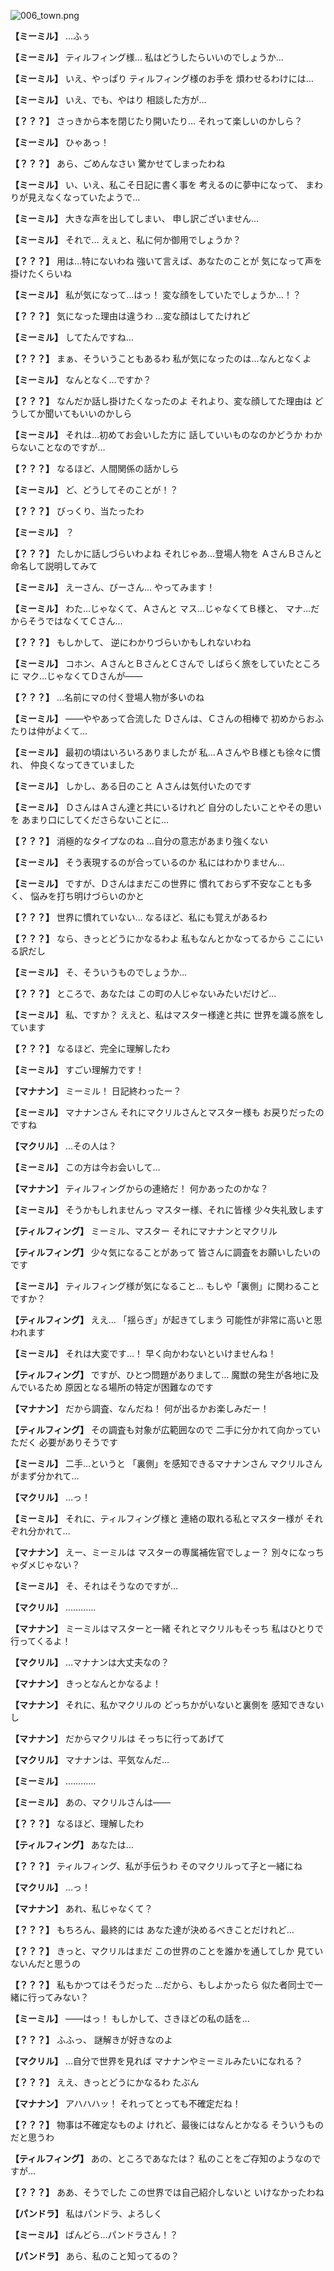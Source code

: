 
![006_town.png](../images/backgrounds/006_town.png)

**【ミーミル】**
…ふぅ

**【ミーミル】**
ティルフィング様…
私はどうしたらいいのでしょうか…

**【ミーミル】**
いえ、やっぱり
ティルフィング様のお手を
煩わせるわけには…

**【ミーミル】**
いえ、でも、やはり
相談した方が…

**【？？？】**
さっきから本を閉じたり開いたり…
それって楽しいのかしら？

**【ミーミル】**
ひゃあっ！

**【？？？】**
あら、ごめんなさい
驚かせてしまったわね

**【ミーミル】**
い、いえ、私こそ日記に書く事を
考えるのに夢中になって、
まわりが見えなくなっていたようで…

**【ミーミル】**
大きな声を出してしまい、
申し訳ございません…

**【ミーミル】**
それで…
えぇと、私に何か御用でしょうか？

**【？？？】**
用は…特にないわね
強いて言えば、あなたのことが
気になって声を掛けたくらいね

**【ミーミル】**
私が気になって…はっ！
変な顔をしていたでしょうか…！？

**【？？？】**
気になった理由は違うわ
…変な顔はしてたけれど

**【ミーミル】**
してたんですね…

**【？？？】**
まぁ、そういうこともあるわ
私が気になったのは…なんとなくよ

**【ミーミル】**
なんとなく…ですか？

**【？？？】**
なんだか話し掛けたくなったのよ
それより、変な顔してた理由は
どうしてか聞いてもいいのかしら

**【ミーミル】**
それは…初めてお会いした方に
話していいものなのかどうか
わからないことなのですが…

**【？？？】**
なるほど、人間関係の話かしら

**【ミーミル】**
ど、どうしてそのことが！？

**【？？？】**
びっくり、当たったわ

**【ミーミル】**
？

**【？？？】**
たしかに話しづらいわよね
それじゃあ…登場人物を
ＡさんＢさんと命名して説明してみて

**【ミーミル】**
えーさん、びーさん…
やってみます！

**【ミーミル】**
わた…じゃなくて、Ａさんと
マス…じゃなくてＢ様と、
マナ…だからそうではなくてＣさん…

**【？？？】**
もしかして、
逆にわかりづらいかもしれないわね

**【ミーミル】**
コホン、ＡさんとＢさんとＣさんで
しばらく旅をしていたところに
マク…じゃなくてＤさんが――

**【？？？】**
…名前にマの付く登場人物が多いのね

**【ミーミル】**
――ややあって合流した
Ｄさんは、Ｃさんの相棒で
初めからおふたりは仲がよくて…

**【ミーミル】**
最初の頃はいろいろありましたが
私…ＡさんやＢ様とも徐々に慣れ、
仲良くなってきていました

**【ミーミル】**
しかし、ある日のこと
Ａさんは気付いたのです

**【ミーミル】**
ＤさんはＡさん達と共にいるけれど
自分のしたいことやその思いを
あまり口にしてくださらないことに…

**【？？？】**
消極的なタイプなのね
…自分の意志があまり強くない

**【ミーミル】**
そう表現するのが合っているのか
私にはわかりません…

**【ミーミル】**
ですが、Ｄさんはまだこの世界に
慣れておらず不安なことも多く、
悩みを打ち明けづらいのかと

**【？？？】**
世界に慣れていない…
なるほど、私にも覚えがあるわ

**【？？？】**
なら、きっとどうにかなるわよ
私もなんとかなってるから
ここにいる訳だし

**【ミーミル】**
そ、そういうものでしょうか…

**【？？？】**
ところで、あなたは
この町の人じゃないみたいだけど…

**【ミーミル】**
私、ですか？
ええと、私はマスター様達と共に
世界を識る旅をしています

**【？？？】**
なるほど、完全に理解したわ

**【ミーミル】**
すごい理解力です！

**【マナナン】**
ミーミル！
日記終わったー？

**【ミーミル】**
マナナンさん
それにマクリルさんとマスター様も
お戻りだったのですね

**【マクリル】**
…その人は？

**【ミーミル】**
この方は今お会いして…

**【マナナン】**
ティルフィングからの連絡だ！
何かあったのかな？

**【ミーミル】**
そうかもしれませんっ
マスター様、それに皆様
少々失礼致します

**【ティルフィング】**
ミーミル、マスター
それにマナナンとマクリル

**【ティルフィング】**
少々気になることがあって
皆さんに調査をお願いしたいのです

**【ミーミル】**
ティルフィング様が気になること…
もしや「裏側」に関わることですか？

**【ティルフィング】**
ええ…
「揺らぎ」が起きてしまう
可能性が非常に高いと思われます

**【ミーミル】**
それは大変です…！
早く向かわないといけませんね！

**【ティルフィング】**
ですが、ひとつ問題がありまして…
魔獣の発生が各地に及んでいるため
原因となる場所の特定が困難なのです

**【マナナン】**
だから調査、なんだね！
何が出るかお楽しみだー！

**【ティルフィング】**
その調査も対象が広範囲なので
二手に分かれて向かっていただく
必要がありそうです

**【ミーミル】**
二手…というと
「裏側」を感知できるマナナンさん
マクリルさんがまず分かれて…

**【マクリル】**
…っ！

**【ミーミル】**
それに、ティルフィング様と
連絡の取れる私とマスター様が
それぞれ分かれて…

**【マナナン】**
えー、ミーミルは
マスターの専属補佐官でしょー？
別々になっちゃダメじゃない？

**【ミーミル】**
そ、それはそうなのですが…

**【マクリル】**
…………

**【マナナン】**
ミーミルはマスターと一緒
それとマクリルもそっち
私はひとりで行ってくるよ！

**【マクリル】**
…マナナンは大丈夫なの？

**【マナナン】**
きっとなんとかなるよ！

**【マナナン】**
それに、私かマクリルの
どっちかがいないと裏側を
感知できないし

**【マナナン】**
だからマクリルは
そっちに行ってあげて

**【マクリル】**
マナナンは、平気なんだ…

**【ミーミル】**
…………

**【ミーミル】**
あの、マクリルさんは――

**【？？？】**
なるほど、理解したわ

**【ティルフィング】**
あなたは…

**【？？？】**
ティルフィング、私が手伝うわ
そのマクリルって子と一緒にね

**【マクリル】**
…っ！

**【マナナン】**
あれ、私じゃなくて？

**【？？？】**
もちろん、最終的には
あなた達が決めるべきことだけれど…

**【？？？】**
きっと、マクリルはまだ
この世界のことを誰かを通してしか
見ていないんだと思うの

**【？？？】**
私もかつてはそうだった
…だから、もしよかったら
似た者同士で一緒に行ってみない？

**【ミーミル】**
――はっ！
もしかして、さきほどの私の話を…

**【？？？】**
ふふっ、
謎解きが好きなのよ

**【マクリル】**
…自分で世界を見れば
マナナンやミーミルみたいになれる？

**【？？？】**
ええ、きっとどうにかなるわ
たぶん

**【マナナン】**
アハハハッ！
それってとっても不確定だね！

**【？？？】**
物事は不確定なものよ
けれど、最後にはなんとかなる
そういうものだと思うわ

**【ティルフィング】**
あの、ところであなたは？
私のことをご存知のようなのですが…

**【？？？】**
ああ、そうでした
この世界では自己紹介しないと
いけなかったわね

**【パンドラ】**
私はパンドラ、よろしく

**【ミーミル】**
ぱんどら…パンドラさん！？

**【パンドラ】**
あら、私のこと知ってるの？
